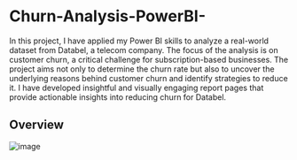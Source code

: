 # Churn-Analysis-PowerBI-

In this project, I have applied my Power BI skills to analyze a real-world dataset from Databel, a telecom company. The focus of the analysis is on customer churn, a critical challenge for subscription-based businesses. The project aims not only to determine the churn rate but also to uncover the underlying reasons behind customer churn and identify strategies to reduce it. I have developed insightful and visually engaging report pages that provide actionable insights into reducing churn for Databel.

## Overview
![image](https://github.com/user-attachments/assets/b877b7dd-9d47-43a0-9cd2-bf7fbd6a32d9)
